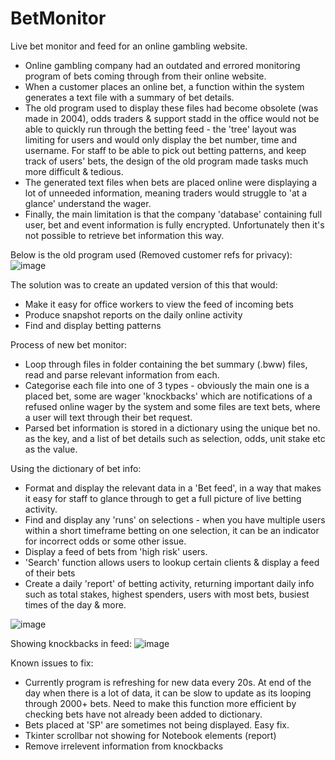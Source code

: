 # BetMonitor
Live bet monitor and feed for an online gambling website.

- Online gambling company had an outdated and errored monitoring program of bets coming through from their online website. 
- When a customer places an online bet, a function within the system generates a text file with a summary of bet details.
- The old program used to display these files had become obsolete (was made in 2004), odds traders & support stadd in the office would not be able to quickly run through the betting feed - the 'tree' layout was limiting for users and would only display the bet number, time and username. For staff to be able to pick out betting patterns, and keep track of users' bets, the design of the old program made tasks much more difficult & tedious.
- The generated text files when bets are placed online were displaying a lot of unneeded information, meaning traders would struggle to 'at a glance' understand the wager.
- Finally, the main limitation is that the company 'database' containing full user, bet and event information is fully encrypted. Unfortunately then it's not possible to retrieve bet information this way. 


Below is the old program used (Removed customer refs for privacy):
![image](https://github.com/sambanks5/BetMonitor/assets/121309218/cd0dfb2b-7c0c-4017-906b-2d22b1f1b211)

The solution was to create an updated version of this that would:
- Make it easy for office workers to view the feed of incoming bets
- Produce snapshot reports on the daily online activity
- Find and display betting patterns

Process of new bet monitor:
- Loop through files in folder containing the bet summary (.bww) files, read and parse relevant information from each.
- Categorise each file into one of 3 types - obviously the main one is a placed bet, some are wager 'knockbacks' which are notifications of a refused online wager by the system and some files are text bets, where a user will text through their bet request. 
- Parsed bet information is stored in a dictionary using the unique bet no. as the key, and a list of bet details such as selection, odds, unit stake etc as the value.

Using the dictionary of bet info:
- Format and display the relevant data in a 'Bet feed', in a way that makes it easy for staff to glance through to get a full picture of live betting activity.
- Find and display any 'runs' on selections - when you have multiple users within a short timeframe betting on one selection, it can be an indicator for incorrect odds or some other issue.
- Display a feed of bets from 'high risk' users.
- 'Search' function allows users to lookup certain clients & display a feed of their bets
- Create a daily 'report' of betting activity, returning important daily info such as total stakes, highest spenders, users with most bets, busiest times of the day & more. 

![image](https://github.com/sambanks5/BetMonitor/assets/121309218/1521fb89-6bce-443d-bc13-7cc165d7b3e9)

Showing knockbacks in feed:
![image](https://github.com/sambanks5/BetMonitor/assets/121309218/8366744d-8f9f-4441-97a5-d24f7b9a5f99)


Known issues to fix:
- Currently program is refreshing for new data every 20s. At end of the day when there is a lot of data, it can be slow to update as its looping through 2000+ bets. Need to make this function more efficient by checking bets have not already been added to dictionary.
- Bets placed at 'SP' are sometimes not being displayed. Easy fix.
- Tkinter scrollbar not showing for Notebook elements (report)
- Remove irrelevent information from knockbacks
